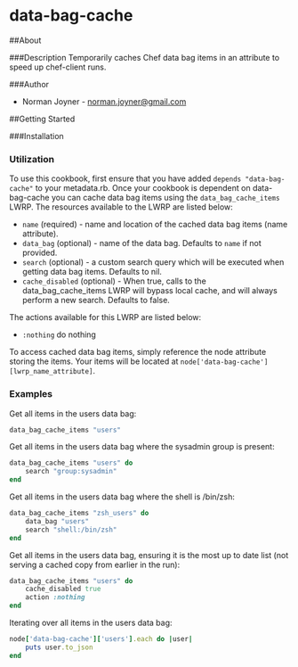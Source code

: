data-bag-cache
======

##About

###Description
Temporarily caches Chef data bag items in an attribute to speed up chef-client runs.

###Author
* Norman Joyner - <norman.joyner@gmail.com>

##Getting Started

###Installation

### Utilization
To use this cookbook, first ensure that you have added ```depends "data-bag-cache"``` to your metadata.rb. Once your cookbook is dependent on data-bag-cache you can cache data bag items using the ```data_bag_cache_items``` LWRP. The resources available to the LWRP are listed below:

* ```name``` (required) - name and location of the cached data bag items (name attribute).
* ```data_bag``` (optional) - name of the data bag. Defaults to ```name``` if not provided.
* ```search``` (optional) - a custom search query which will be executed when getting data bag items. Defaults to nil.
* ```cache_disabled``` (optional) - When true, calls to the data_bag_cache_items LWRP will bypass local cache, and will always perform a new search. Defaults to false.

The actions available for this LWRP are listed below:
* ```:nothing``` do nothing

To access cached data bag items, simply reference the node attribute storing the items. Your items will be located at ```node['data-bag-cache'][lwrp_name_attribute]```.

### Examples
Get all items in the users data bag:
```ruby
data_bag_cache_items "users"
```

Get all items in the users data bag where the sysadmin group is present:
```ruby
data_bag_cache_items "users" do
    search "group:sysadmin"
end
```

Get all items in the users data bag where the shell is /bin/zsh:
```ruby
data_bag_cache_items "zsh_users" do
    data_bag "users"
    search "shell:/bin/zsh"
end
```

Get all items in the users data bag, ensuring it is the most up to date list (not serving a cached copy from earlier in the run):
```ruby
data_bag_cache_items "users" do
    cache_disabled true
    action :nothing
end
```

Iterating over all items in the users data bag:
``` ruby
node['data-bag-cache']['users'].each do |user|
    puts user.to_json
end
```
